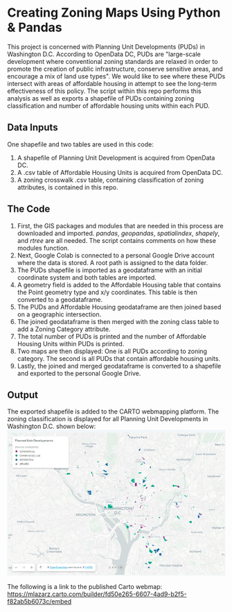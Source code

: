 # Creating Zoning Maps Using Python & Pandas

This project is concerned with Planning Unit Developments (PUDs) in Washington D.C.  According to OpenData DC, PUDs are "large-scale development where conventional zoning standards are relaxed in order to promote the creation of public infrastructure, conserve sensitive areas, and encourage a mix of land use types".  We would like to see where these PUDs intersect with areas of affordable housing in attempt to see the long-term effectiveness of this policy.  The script within this repo performs this analysis as well as exports a shapefile of PUDs containing zoning classification and number of affordable housing units within each PUD.

## Data Inputs

One shapefile and two tables are used in this code:
1. A shapefile of Planning Unit Development is acquired from OpenData DC.
2. A .csv table of Affordable Housing Units is acquired from OpenData DC.
3. A zoning crosswalk .csv table, containing classification of zoning attributes, is contained in this repo.

## The Code

1. First, the GIS packages and modules that are needed in this process are downloaded and imported.  *pandas*, *geopandas*, *spatialindex*, *shapely*, and *rtree* are all needed.  The script contains comments on how these modules function.
2. Next, Google Colab is connected to a personal Google Drive account where the data is stored.  A root path is assigned to the data folder.
3. The PUDs shapefile is imported as a geodataframe with an initial coordinate system and both tables are imported.
4. A geometry field is added to the Affordable Housing table that contains the Point geometry type and x/y coordinates.  This table is then converted to a geodataframe.
5. The PUDs and Affordable Housing geodataframe are then joined based on a geographic intersection.
6. The joined geodataframe is then merged with the zoning class table to add a Zoning Category attribute.
7. The total number of PUDs is printed and the number of Affordable Housing Units within PUDs is printed.
8. Two maps are then displayed:  One is all PUDs according to zoning category. The second is all PUDs that contain affordable housing units.
9. Lastly, the joined and merged geodataframe is converted to a shapefile and exported to the personal Google Drive.

## Output

The exported shapefile is added to the CARTO webmapping platform.  The zoning classification is displayed for all Planning Unit Developments in Washington D.C. shown below:
![Carto Product](images/WashingtonDC_PUDs_zoning.jpg)

The following is a link to the published Carto webmap:
https://mlazarz.carto.com/builder/fd50e265-6607-4ad9-b2f5-f82ab5b6073c/embed

